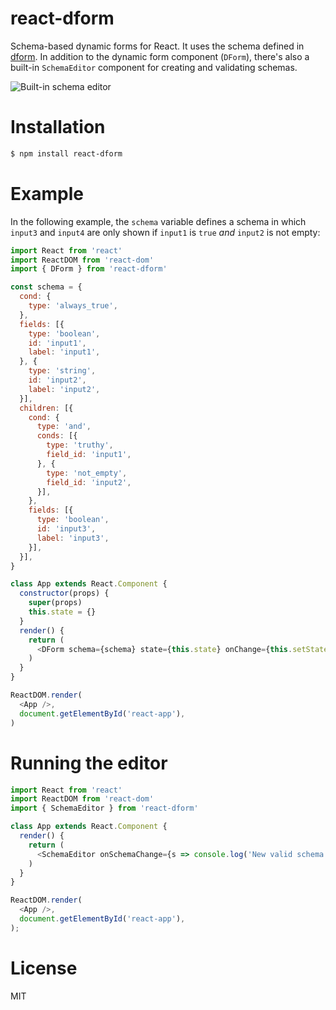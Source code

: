 # react-dform

Schema-based dynamic forms for React. It uses the schema defined in [dform](https://github.com/rbaron/dform). In addition to the dynamic form component (`DForm`), there's also a built-in `SchemaEditor` component for creating and validating schemas.

![Built-in schema editor](http://i.imgur.com/GVC3KPE.gif)

# Installation

```sh
$ npm install react-dform
```

# Example

 In the following example, the `schema` variable defines a schema in which `input3` and `input4` are only shown if `input1` is `true` _and_ `input2` is not empty:

```javascript
import React from 'react'
import ReactDOM from 'react-dom'
import { DForm } from 'react-dform'

const schema = {
  cond: {
    type: 'always_true',
  },
  fields: [{
    type: 'boolean',
    id: 'input1',
    label: 'input1',
  }, {
    type: 'string',
    id: 'input2',
    label: 'input2',
  }],
  children: [{
    cond: {
      type: 'and',
      conds: [{
        type: 'truthy',
        field_id: 'input1',
      }, {
        type: 'not_empty',
        field_id: 'input2',
      }],
    },
    fields: [{
      type: 'boolean',
      id: 'input3',
      label: 'input3',
    }],
  }],
}

class App extends React.Component {
  constructor(props) {
    super(props)
    this.state = {}
  }
  render() {
    return (
      <DForm schema={schema} state={this.state} onChange={this.setState.bind(this)} />
    )
  }
}

ReactDOM.render(
  <App />,
  document.getElementById('react-app'),
)
```

# Running the editor

```javascript
import React from 'react'
import ReactDOM from 'react-dom'
import { SchemaEditor } from 'react-dform'

class App extends React.Component {
  render() {
    return (
      <SchemaEditor onSchemaChange={s => console.log('New valid schema:', s)} />
    )
  }
}

ReactDOM.render(
  <App />,
  document.getElementById('react-app'),
);
```

# License

MIT
